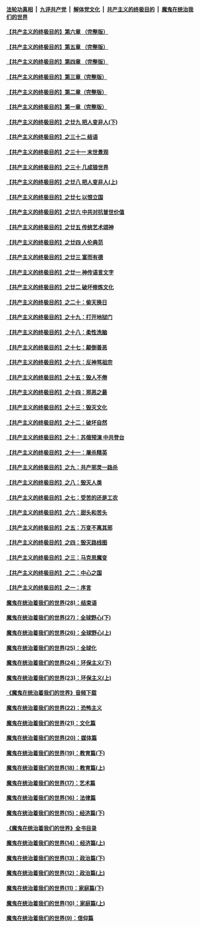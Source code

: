 ####  [法轮功真相](../../../../basic/blob/master/README.md?t=09060813) &nbsp;|&nbsp; [九评共产党](../../../../9ping.md/blob/master/README.md?t=09060813) &nbsp;|&nbsp; [解体党文化](../../../../jtdwh.md/blob/master/README.md?t=09060813)  &nbsp;|&nbsp; [共产主义的终极目的](../../../../gczydzjmd.md/blob/master/README.md?t=09060813) &nbsp;|&nbsp; [魔鬼在统治我们的世界](../../../../mgztzwmdsj.md/blob/master/README.md?t=09060813) 

#### [【共产主义的终极目的】第六章 （完整版）](../pages/nsc422/n11428913.md?t=09060813) 

#### [【共产主义的终极目的】第五章 （完整版）](../pages/nsc422/n11428912.md?t=09060813) 

#### [【共产主义的终极目的】第四章 （完整版）](../pages/nsc422/n11428907.md?t=09060813) 

#### [【共产主义的终极目的】第三章（完整版）](../pages/nsc422/n11428848.md?t=09060813) 

#### [【共产主义的终极目的】第二章（完整版）](../pages/nsc422/n11428831.md?t=09060813) 

#### [【共产主义的终极目的】第一章（完整版）](../pages/nsc422/n11417651.md?t=09060813) 

#### [【共产主义的终极目的】之廿九 把人变非人(下)](../pages/nsc422/n11344140.md?t=09060813) 

#### [【共产主义的终极目的】之三十二 结语](../pages/nsc422/n11360535.md?t=09060813) 

#### [【共产主义的终极目的】之三十一 末世景观](../pages/nsc422/n11351129.md?t=09060813) 

#### [【共产主义的终极目的】之三十 几成狼世界](../pages/nsc422/n11348280.md?t=09060813) 

#### [【共产主义的终极目的】之廿八 把人变非人(上)](../pages/nsc422/n11340492.md?t=09060813) 

#### [【共产主义的终极目的】之廿七 以恨立国](../pages/nsc422/n11336944.md?t=09060813) 

#### [【共产主义的终极目的】之廿六 中共对抗普世价值](../pages/nsc422/n11324785.md?t=09060813) 

#### [【共产主义的终极目的】之廿五 传统艺术颂神](../pages/nsc422/n11296396.md?t=09060813) 

#### [【共产主义的终极目的】之廿四 人伦典范](../pages/nsc422/n11296397.md?t=09060813) 

#### [【共产主义的终极目的】之廿三 富而有德](../pages/nsc422/n11283598.md?t=09060813) 

#### [【共产主义的终极目的】之廿一 神传语言文字](../pages/nsc422/n11263265.md?t=09060813) 

#### [【共产主义的终极目的】之廿二 破坏修炼文化](../pages/nsc422/n11245728.md?t=09060813) 

#### [【共产主义的终极目的】之二十：偷天换日](../pages/nsc422/n11238846.md?t=09060813) 

#### [【共产主义的终极目的】之十九：打开地狱门](../pages/nsc422/n11206376.md?t=09060813) 

#### [【共产主义的终极目的】之十八：柔性洗脑](../pages/nsc422/n11199994.md?t=09060813) 

#### [【共产主义的终极目的】之十七：颠倒善恶](../pages/nsc422/n11179782.md?t=09060813) 

#### [【共产主义的终极目的】之十六：反神骂祖宗](../pages/nsc422/n11166798.md?t=09060813) 

#### [【共产主义的终极目的】之十五：毁人不倦](../pages/nsc422/n11166792.md?t=09060813) 

#### [【共产主义的终极目的】之十四：邪恶之最](../pages/nsc422/n11150249.md?t=09060813) 

#### [【共产主义的终极目的】之十三：毁灭文化](../pages/nsc422/n11135227.md?t=09060813) 

#### [【共产主义的终极目的】之十二：破坏自然](../pages/nsc422/n11135214.md?t=09060813) 

#### [【共产主义的终极目的】之十：苏俄预演 中共登台](../pages/nsc422/n11118424.md?t=09060813) 

#### [【共产主义的终极目的】之十一：屠杀精英](../pages/nsc422/n11118442.md?t=09060813) 

#### [【共产主义的终极目的】之九：共产邪灵一路杀](../pages/nsc422/n11114139.md?t=09060813) 

#### [【共产主义的终极目的】之八：毁灭人类](../pages/nsc422/n11108503.md?t=09060813) 

#### [【共产主义的终极目的】之七：受苦的还是工农](../pages/nsc422/n11101809.md?t=09060813) 

#### [【共产主义的终极目的】之六：甜头和苦头](../pages/nsc422/n11096971.md?t=09060813) 

#### [【共产主义的终极目的】之五：万变不离其邪](../pages/nsc422/n11091285.md?t=09060813) 

#### [【共产主义的终极目的】之四：毁灭路线图](../pages/nsc422/n11086284.md?t=09060813) 

#### [【共产主义的终极目的】之三：马克思魔变](../pages/nsc422/n11061941.md?t=09060813) 

#### [【共产主义的终极目的】之二：中心之国](../pages/nsc422/n11047728.md?t=09060813) 

#### [【共产主义的终极目的】之一：序言](../pages/nsc422/n11086077.md?t=09060813) 

#### [魔鬼在统治着我们的世界(28)：结束语](../pages/nsc422/n10936246.md?t=09060813) 

#### [魔鬼在统治着我们的世界(27)：全球野心(下)](../pages/nsc422/n10928319.md?t=09060813) 

#### [魔鬼在统治着我们的世界(26)：全球野心(上)](../pages/nsc422/n10900318.md?t=09060813) 

#### [魔鬼在统治着我们的世界(25)：全球化](../pages/nsc422/n10788205.md?t=09060813) 

#### [魔鬼在统治着我们的世界(24)：环保主义(下)](../pages/nsc422/n10695307.md?t=09060813) 

#### [魔鬼在统治着我们的世界(23)：环保主义(上)](../pages/nsc422/n10688613.md?t=09060813) 

#### [《魔鬼在统治着我们的世界》音频下载](../pages/nsc422/n10635553.md?t=09060813) 

#### [魔鬼在统治着我们的世界(22)：恐怖主义](../pages/nsc422/n10614727.md?t=09060813) 

#### [魔鬼在统治着我们的世界(21)：文化篇](../pages/nsc422/n10597706.md?t=09060813) 

#### [魔鬼在统治着我们的世界(20)：媒体篇](../pages/nsc422/n10586579.md?t=09060813) 

#### [魔鬼在统治着我们的世界(19)：教育篇(下)](../pages/nsc422/n10564808.md?t=09060813) 

#### [魔鬼在统治着我们的世界(18)：教育篇(上)](../pages/nsc422/n10526970.md?t=09060813) 

#### [魔鬼在统治着我们的世界(17)：艺术篇](../pages/nsc422/n10499093.md?t=09060813) 

#### [魔鬼在统治着我们的世界(16)：法律篇](../pages/nsc422/n10485969.md?t=09060813) 

#### [魔鬼在统治着我们的世界(15)：经济篇(下)](../pages/nsc422/n10469975.md?t=09060813) 

#### [《魔鬼在统治着我们的世界》全书目录](../pages/nsc422/n10464261.md?t=09060813) 

#### [魔鬼在统治着我们的世界(14)：经济篇(上)](../pages/nsc422/n10457370.md?t=09060813) 

#### [魔鬼在统治着我们的世界(13)：政治篇(下)](../pages/nsc422/n10448270.md?t=09060813) 

#### [魔鬼在统治着我们的世界(12)：政治篇(上)](../pages/nsc422/n10444576.md?t=09060813) 

#### [魔鬼在统治着我们的世界(11)：家庭篇(下)](../pages/nsc422/n10440961.md?t=09060813) 

#### [魔鬼在统治着我们的世界(10)：家庭篇(上)](../pages/nsc422/n10435448.md?t=09060813) 

#### [魔鬼在统治着我们的世界(9)：信仰篇](../pages/nsc422/n10432159.md?t=09060813) 

